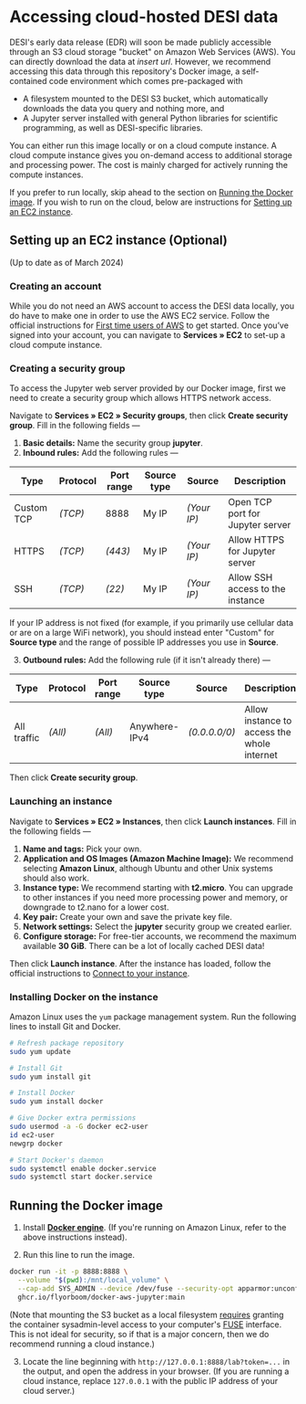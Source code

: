 # Accessing cloud-hosted DESI data

DESI's early data release (EDR) will soon be made publicly accessible through an S3 cloud storage "bucket" on Amazon Web Services (AWS). 
You can directly download the data at _insert url_.
However, we recommend accessing this data through this repository's Docker image,
a self-contained code environment which comes pre-packaged with
* A filesystem mounted to the DESI S3 bucket, which automatically downloads the data you query and nothing more, and
* A Jupyter server installed with general Python libraries for scientific programming, as well as DESI-specific libraries.

You can either run this image locally or on a cloud compute instance.
A cloud compute instance gives you on-demand access to additional storage and processing power.
The cost is mainly charged for actively running the compute instances.

If you prefer to run locally, skip ahead to the section on [Running the Docker image](#running-the-docker-image).
If you wish to run on the cloud, below are instructions for [Setting up an EC2 instance](#setting-up-an-ec2-instance-optional).

## Setting up an EC2 instance (Optional)

(Up to date as of March 2024)

### Creating an account

While you do not need an AWS account to access the DESI data locally,
you do have to make one in order to use the AWS EC2 service.
Follow the official instructions for
[First time users of AWS](https://docs.aws.amazon.com/accounts/latest/reference/welcome-first-time-user.html)
to get started.
Once you’ve signed into your account, you can navigate to **Services » EC2** to set-up a cloud compute instance.

### Creating a security group

To access the Jupyter web server provided by our Docker image, 
first we need to create a security group which allows HTTPS network access.

Navigate to **Services » EC2 » Security groups**, then click **Create security group**.
Fill in the following fields &mdash;

1. **Basic details:** Name the security group **jupyter**.
2. **Inbound rules:** Add the following rules &mdash;

| Type       | Protocol | Port range | Source type | Source      | Description
| ----       | -------- | ---------- | ----------- | ------      | -----------
| Custom TCP | _(TCP)_  | 8888       | My IP       | _(Your IP)_ | Open TCP port for Jupyter server
| HTTPS      | _(TCP)_  | _(443)_    | My IP       | _(Your IP)_ | Allow HTTPS for Jupyter server
| SSH        | _(TCP)_  | _(22)_     | My IP       | _(Your IP)_ | Allow SSH access to the instance

If your IP address is not fixed (for example, if you primarily use cellular data or are on a large WiFi network),
you should instead enter "Custom" for **Source type** and the range of possible IP addresses you use in **Source**.
   
3. **Outbound rules:** Add the following rule (if it isn't already there) &mdash;

| Type        | Protocol | Port range | Source type   | Source        | Description
| ----        | -------- | ---------- | -----------   | ------        | -----------
| All traffic | _(All)_  | _(All)_    | Anywhere-IPv4 | _(0.0.0.0/0)_ | Allow instance to access the whole internet

Then click **Create security group**.

### Launching an instance

Navigate to **Services » EC2 » Instances**, then click **Launch instances**.
Fill in the following fields &mdash;

1. **Name and tags:** Pick your own.
2. **Application and OS Images (Amazon Machine Image):** We recommend selecting **Amazon Linux**, although Ubuntu and other Unix systems should also work.
3. **Instance type:** We recommend starting with **t2.micro**. You can upgrade to other instances if you need more processing power and memory,
   or downgrade to t2.nano for a lower cost.
5. **Key pair:** Create your own and save the private key file.
6. **Network settings:** Select the **jupyter** security group we created earlier.
7. **Configure storage:** For free-tier accounts, we recommend the maximum available **30 GiB**. There can be a lot of locally cached DESI data!

Then click **Launch instance**.
After the instance has loaded, follow the official instructions to 
[Connect to your instance](https://docs.aws.amazon.com/AWSEC2/latest/UserGuide/ec2-instance-connect-methods.html).

### Installing Docker on the instance

Amazon Linux uses the `yum` package management system. 
Run the following lines to install Git and Docker.
```bash
# Refresh package repository
sudo yum update

# Install Git
sudo yum install git

# Install Docker
sudo yum install docker

# Give Docker extra permissions
sudo usermod -a -G docker ec2-user
id ec2-user
newgrp docker

# Start Docker's daemon
sudo systemctl enable docker.service
sudo systemctl start docker.service
```

## Running the Docker image

1. Install **[Docker engine](https://docs.docker.com/engine/install/)**.
   (If you're running on Amazon Linux, refer to the above instructions instead).
   
2. Run this line to run the image.
```bash
docker run -it -p 8888:8888 \
  --volume "$(pwd):/mnt/local_volume" \
  --cap-add SYS_ADMIN --device /dev/fuse --security-opt apparmor:unconfined \
  ghcr.io/flyorboom/docker-aws-jupyter:main
```
(Note that mounting the S3 bucket as a local filesystem [requires](https://docs.docker.com/engine/reference/run/#runtime-privilege-and-linux-capabilities)
granting the container sysadmin-level access to your computer's [FUSE](https://en.wikipedia.org/wiki/Filesystem_in_Userspace) interface.
This is not ideal for security, so if that is a major concern, then we do recommend running a cloud instance.)

3. Locate the line beginning with `http://127.0.0.1:8888/lab?token=...` in the output, and open the address in your browser.
   (If you are running a cloud instance, replace `127.0.0.1` with the public IP address of your cloud server.)
